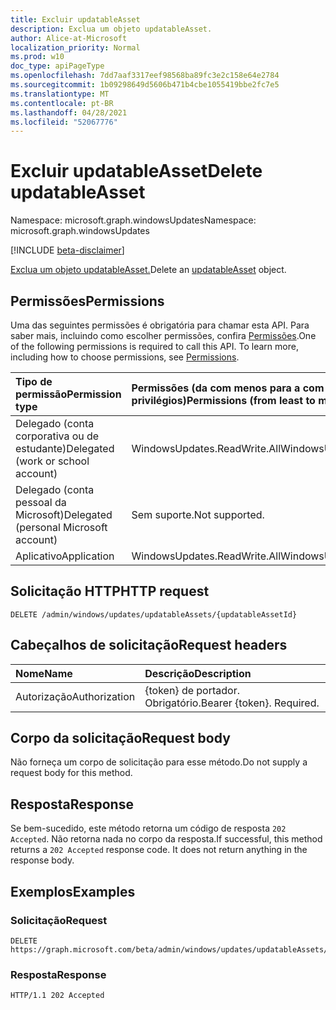 ```yaml
---
title: Excluir updatableAsset
description: Exclua um objeto updatableAsset.
author: Alice-at-Microsoft
localization_priority: Normal
ms.prod: w10
doc_type: apiPageType
ms.openlocfilehash: 7dd7aaf3317eef98568ba89fc3e2c158e64e2784
ms.sourcegitcommit: 1b09298649d5606b471b4cbe1055419bbe2fc7e5
ms.translationtype: MT
ms.contentlocale: pt-BR
ms.lasthandoff: 04/28/2021
ms.locfileid: "52067776"
---
```

# <a name="delete-updatableasset"></a><span data-ttu-id="25572-103">Excluir updatableAsset</span><span class="sxs-lookup"><span data-stu-id="25572-103">Delete updatableAsset</span></span>
<span data-ttu-id="25572-104">Namespace: microsoft.graph.windowsUpdates</span><span class="sxs-lookup"><span data-stu-id="25572-104">Namespace: microsoft.graph.windowsUpdates</span></span>

[!INCLUDE [beta-disclaimer](../../includes/beta-disclaimer.md)]

<span data-ttu-id="25572-105">[Exclua um objeto updatableAsset.](../resources/windowsupdates-updatableasset.md)</span><span class="sxs-lookup"><span data-stu-id="25572-105">Delete an [updatableAsset](../resources/windowsupdates-updatableasset.md) object.</span></span>

## <a name="permissions"></a><span data-ttu-id="25572-106">Permissões</span><span class="sxs-lookup"><span data-stu-id="25572-106">Permissions</span></span>
<span data-ttu-id="25572-p101">Uma das seguintes permissões é obrigatória para chamar esta API. Para saber mais, incluindo como escolher permissões, confira [Permissões](/graph/permissions-reference).</span><span class="sxs-lookup"><span data-stu-id="25572-p101">One of the following permissions is required to call this API. To learn more, including how to choose permissions, see [Permissions](/graph/permissions-reference).</span></span>

|<span data-ttu-id="25572-109">Tipo de permissão</span><span class="sxs-lookup"><span data-stu-id="25572-109">Permission type</span></span>|<span data-ttu-id="25572-110">Permissões (da com menos para a com mais privilégios)</span><span class="sxs-lookup"><span data-stu-id="25572-110">Permissions (from least to most privileged)</span></span>|
|:---|:---|
|<span data-ttu-id="25572-111">Delegado (conta corporativa ou de estudante)</span><span class="sxs-lookup"><span data-stu-id="25572-111">Delegated (work or school account)</span></span>|<span data-ttu-id="25572-112">WindowsUpdates.ReadWrite.All</span><span class="sxs-lookup"><span data-stu-id="25572-112">WindowsUpdates.ReadWrite.All</span></span>|
|<span data-ttu-id="25572-113">Delegado (conta pessoal da Microsoft)</span><span class="sxs-lookup"><span data-stu-id="25572-113">Delegated (personal Microsoft account)</span></span>|<span data-ttu-id="25572-114">Sem suporte.</span><span class="sxs-lookup"><span data-stu-id="25572-114">Not supported.</span></span>|
|<span data-ttu-id="25572-115">Aplicativo</span><span class="sxs-lookup"><span data-stu-id="25572-115">Application</span></span>|<span data-ttu-id="25572-116">WindowsUpdates.ReadWrite.All</span><span class="sxs-lookup"><span data-stu-id="25572-116">WindowsUpdates.ReadWrite.All</span></span>|

## <a name="http-request"></a><span data-ttu-id="25572-117">Solicitação HTTP</span><span class="sxs-lookup"><span data-stu-id="25572-117">HTTP request</span></span>

<!-- {
  "blockType": "ignored"
}
-->
``` http
DELETE /admin/windows/updates/updatableAssets/{updatableAssetId}
```

## <a name="request-headers"></a><span data-ttu-id="25572-118">Cabeçalhos de solicitação</span><span class="sxs-lookup"><span data-stu-id="25572-118">Request headers</span></span>
|<span data-ttu-id="25572-119">Nome</span><span class="sxs-lookup"><span data-stu-id="25572-119">Name</span></span>|<span data-ttu-id="25572-120">Descrição</span><span class="sxs-lookup"><span data-stu-id="25572-120">Description</span></span>|
|:---|:---|
|<span data-ttu-id="25572-121">Autorização</span><span class="sxs-lookup"><span data-stu-id="25572-121">Authorization</span></span>|<span data-ttu-id="25572-p102">{token} de portador. Obrigatório.</span><span class="sxs-lookup"><span data-stu-id="25572-p102">Bearer {token}. Required.</span></span>|

## <a name="request-body"></a><span data-ttu-id="25572-124">Corpo da solicitação</span><span class="sxs-lookup"><span data-stu-id="25572-124">Request body</span></span>
<span data-ttu-id="25572-125">Não forneça um corpo de solicitação para esse método.</span><span class="sxs-lookup"><span data-stu-id="25572-125">Do not supply a request body for this method.</span></span>

## <a name="response"></a><span data-ttu-id="25572-126">Resposta</span><span class="sxs-lookup"><span data-stu-id="25572-126">Response</span></span>

<span data-ttu-id="25572-p103">Se bem-sucedido, este método retorna um código de resposta `202 Accepted`. Não retorna nada no corpo da resposta.</span><span class="sxs-lookup"><span data-stu-id="25572-p103">If successful, this method returns a `202 Accepted` response code. It does not return anything in the response body.</span></span>

## <a name="examples"></a><span data-ttu-id="25572-129">Exemplos</span><span class="sxs-lookup"><span data-stu-id="25572-129">Examples</span></span>

### <a name="request"></a><span data-ttu-id="25572-130">Solicitação</span><span class="sxs-lookup"><span data-stu-id="25572-130">Request</span></span>
<!-- {
  "blockType": "request",
  "name": "delete_updatableasset"
}
-->
``` http
DELETE https://graph.microsoft.com/beta/admin/windows/updates/updatableAssets/{updatableAssetId}
```

### <a name="response"></a><span data-ttu-id="25572-131">Resposta</span><span class="sxs-lookup"><span data-stu-id="25572-131">Response</span></span>
<!-- {
  "blockType": "response",
  "truncated": true
}
-->
``` http
HTTP/1.1 202 Accepted
```

